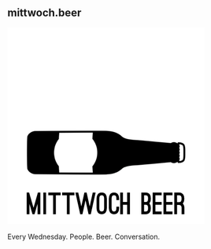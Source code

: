 ## mittwoch.beer

![](https://github.com/dylanegan/mittwoch.beer/raw/master/assets/logo.png)

Every Wednesday. People. Beer. Conversation.
